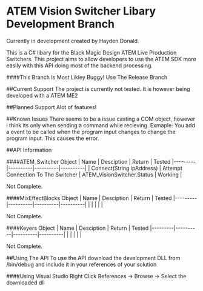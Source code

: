 # ATEM Vision Switcher Libary Development Branch

Currently in development created by Hayden Donald.

This is a C# libary for the Black Magic Design ATEM Live Production Switchers. This project aims to allow developers to use the ATEM SDK more easily with this
API doing most of the backend processing.

####This Branch Is Most Likley Buggy! Use The Release Branch

##Current Support
The project is currently not tested. It is however being developed with a ATEM ME2

##Planned Support
Alot of features!

##Known Issues
There seems to be a issue casting a COM object, however i think its only when sending a command while recieving. Exmaple: You add a event to be called when the program input changes to change the program input. This causes the error.

##API Information


####ATEM_Switcher Object
| Name | Desciption | Return | Tested
|---------|----------|----------|----------|
| Connect(String ipAddress) | Attempt Connection To The Switcher | ATEM_VisionSwitcher.Status | Working |

Not Complete.

####MixEffectBlocks Object
| Name | Desciption | Return | Tested
|---------|----------|----------|----------|
|  |  |  |  |

Not Complete.


####Keyers Object
| Name | Desciption | Return | Tested
|---------|----------|----------|----------|
|  |  |  |  |

Not Complete.


##Using The API
To use the API download the development DLL from /bin/debug and include it in your references of your solution

####Using Visual Studio
Right Click References -> Browse -> Select the downloaded dll

